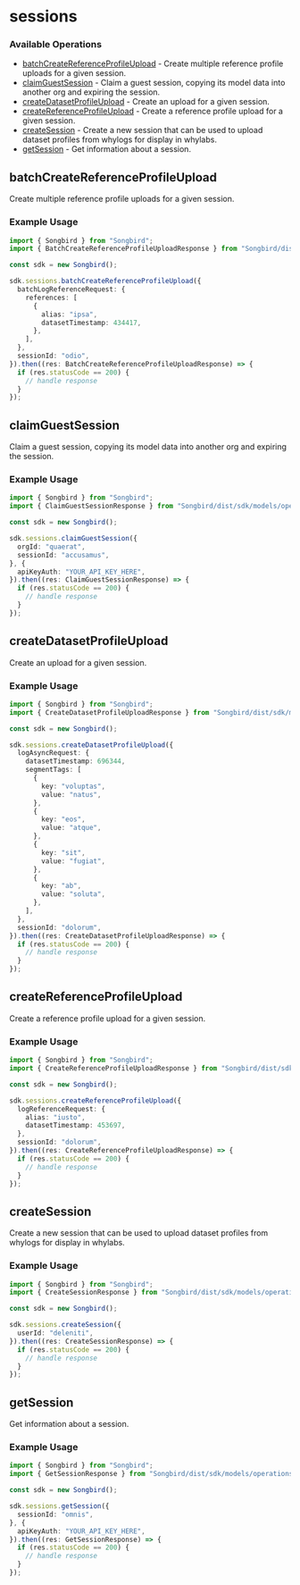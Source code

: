 # sessions

### Available Operations

* [batchCreateReferenceProfileUpload](#batchcreatereferenceprofileupload) - Create multiple reference profile uploads for a given session.
* [claimGuestSession](#claimguestsession) - Claim a guest session, copying its model data into another org and expiring the session.
* [createDatasetProfileUpload](#createdatasetprofileupload) - Create an upload for a given session.
* [createReferenceProfileUpload](#createreferenceprofileupload) - Create a reference profile upload for a given session.
* [createSession](#createsession) - Create a new session that can be used to upload dataset profiles from whylogs for display in whylabs.
* [getSession](#getsession) - Get information about a session.

## batchCreateReferenceProfileUpload

Create multiple reference profile uploads for a given session.

### Example Usage

```typescript
import { Songbird } from "Songbird";
import { BatchCreateReferenceProfileUploadResponse } from "Songbird/dist/sdk/models/operations";

const sdk = new Songbird();

sdk.sessions.batchCreateReferenceProfileUpload({
  batchLogReferenceRequest: {
    references: [
      {
        alias: "ipsa",
        datasetTimestamp: 434417,
      },
    ],
  },
  sessionId: "odio",
}).then((res: BatchCreateReferenceProfileUploadResponse) => {
  if (res.statusCode == 200) {
    // handle response
  }
});
```

## claimGuestSession

Claim a guest session, copying its model data into another org and expiring the session.

### Example Usage

```typescript
import { Songbird } from "Songbird";
import { ClaimGuestSessionResponse } from "Songbird/dist/sdk/models/operations";

const sdk = new Songbird();

sdk.sessions.claimGuestSession({
  orgId: "quaerat",
  sessionId: "accusamus",
}, {
  apiKeyAuth: "YOUR_API_KEY_HERE",
}).then((res: ClaimGuestSessionResponse) => {
  if (res.statusCode == 200) {
    // handle response
  }
});
```

## createDatasetProfileUpload

Create an upload for a given session.

### Example Usage

```typescript
import { Songbird } from "Songbird";
import { CreateDatasetProfileUploadResponse } from "Songbird/dist/sdk/models/operations";

const sdk = new Songbird();

sdk.sessions.createDatasetProfileUpload({
  logAsyncRequest: {
    datasetTimestamp: 696344,
    segmentTags: [
      {
        key: "voluptas",
        value: "natus",
      },
      {
        key: "eos",
        value: "atque",
      },
      {
        key: "sit",
        value: "fugiat",
      },
      {
        key: "ab",
        value: "soluta",
      },
    ],
  },
  sessionId: "dolorum",
}).then((res: CreateDatasetProfileUploadResponse) => {
  if (res.statusCode == 200) {
    // handle response
  }
});
```

## createReferenceProfileUpload

Create a reference profile upload for a given session.

### Example Usage

```typescript
import { Songbird } from "Songbird";
import { CreateReferenceProfileUploadResponse } from "Songbird/dist/sdk/models/operations";

const sdk = new Songbird();

sdk.sessions.createReferenceProfileUpload({
  logReferenceRequest: {
    alias: "iusto",
    datasetTimestamp: 453697,
  },
  sessionId: "dolorum",
}).then((res: CreateReferenceProfileUploadResponse) => {
  if (res.statusCode == 200) {
    // handle response
  }
});
```

## createSession

Create a new session that can be used to upload dataset profiles from whylogs for display in whylabs.

### Example Usage

```typescript
import { Songbird } from "Songbird";
import { CreateSessionResponse } from "Songbird/dist/sdk/models/operations";

const sdk = new Songbird();

sdk.sessions.createSession({
  userId: "deleniti",
}).then((res: CreateSessionResponse) => {
  if (res.statusCode == 200) {
    // handle response
  }
});
```

## getSession

Get information about a session.

### Example Usage

```typescript
import { Songbird } from "Songbird";
import { GetSessionResponse } from "Songbird/dist/sdk/models/operations";

const sdk = new Songbird();

sdk.sessions.getSession({
  sessionId: "omnis",
}, {
  apiKeyAuth: "YOUR_API_KEY_HERE",
}).then((res: GetSessionResponse) => {
  if (res.statusCode == 200) {
    // handle response
  }
});
```
